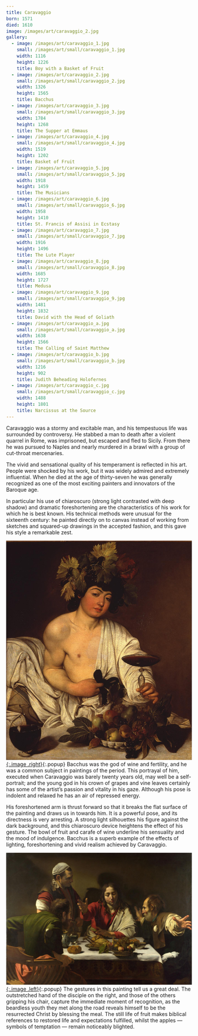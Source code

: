 ```yaml
---
title: Caravaggio
born: 1571
died: 1610
image: /images/art/caravaggio_2.jpg
gallery:
  - image: /images/art/caravaggio_1.jpg
    small: /images/art/small/caravaggio_1.jpg
    width: 1116
    height: 1226
    title: Boy with a Basket of Fruit
  - image: /images/art/caravaggio_2.jpg
    small: /images/art/small/caravaggio_2.jpg
    width: 1326
    height: 1565
    title: Bacchus
  - image: /images/art/caravaggio_3.jpg
    small: /images/art/small/caravaggio_3.jpg
    width: 1784
    height: 1268
    title: The Supper at Emmaus
  - image: /images/art/caravaggio_4.jpg
    small: /images/art/small/caravaggio_4.jpg
    width: 1519
    height: 1202
    title: Basket of Fruit
  - image: /images/art/caravaggio_5.jpg
    small: /images/art/small/caravaggio_5.jpg
    width: 1918
    height: 1459
    title: The Musicians
  - image: /images/art/caravaggio_6.jpg
    small: /images/art/small/caravaggio_6.jpg
    width: 1958
    height: 1410
    title: St. Francis of Assisi in Ecstasy
  - image: /images/art/caravaggio_7.jpg
    small: /images/art/small/caravaggio_7.jpg
    width: 1916
    height: 1496
    title: The Lute Player
  - image: /images/art/caravaggio_8.jpg
    small: /images/art/small/caravaggio_8.jpg
    width: 1685
    height: 1727
    title: Medusa
  - image: /images/art/caravaggio_9.jpg
    small: /images/art/small/caravaggio_9.jpg
    width: 1481
    height: 1832
    title: David with the Head of Goliath
  - image: /images/art/caravaggio_a.jpg
    small: /images/art/small/caravaggio_a.jpg
    width: 1638
    height: 1566
    title: The Calling of Saint Matthew
  - image: /images/art/caravaggio_b.jpg
    small: /images/art/small/caravaggio_b.jpg
    width: 1216
    height: 902
    title: Judith Beheading Holofernes 
  - image: /images/art/caravaggio_c.jpg
    small: /images/art/small/caravaggio_c.jpg
    width: 1488
    height: 1801
    title: Narcissus at the Source
---
```


Caravaggio was a stormy and excitable man, and his tempestuous life was
surrounded by controversy. He stabbed a man to death after a violent quarrel in
Rome, was imprisoned, but escaped and fled to Sicily. From there he was pursued
to Naples and nearly murdered in a brawl with a group of cut-throat
mercenaries.

The vivid and sensational quality of his temperament is reflected in his art.
People were shocked by his work, but it was widely admired and extremely
influential.  When he died at the age of thirty-seven he was generally
recognized as one of the most exciting painters and innovators of the Baroque
age.

In particular his use of chiaroscuro (strong light contrasted with deep shadow)
and dramatic foreshortening are the characteristics of his work for which he is
best known. His technical methods were unusual for the sixteenth century: he
painted directly on to canvas instead of working from sketches and squared-up
drawings in the accepted fashion, and this gave his style a remarkable zest.

[![Bacchus](/images/art/caravaggio_2.jpg){:.image .right}](/images/art/caravaggio_2.jpg){:.popup}
Bacchus was the god of wine and fertility, and he was a common subject in
paintings of the period. This portrayal of him, executed when Caravaggio was
barely twenty years old, may well be a self-portrait; and the young god in his
crown of grapes and vine leaves certainly has some of the artist’s passion and
vitality in his gaze. Although his pose is indolent and relaxed he has an air
of repressed energy.

His foreshortened arm is thrust forward so that it breaks the flat surface of
the painting and draws us in towards him. It is a powerful pose, and its
directness is very arresting. A strong light silhouettes his figure against the
dark background, and this chiaroscuro device heightens the effect of his
gesture. The bowl of fruit and carafe of wine underline his sensuality and the
mood of indulgence. Bacchus is a superb example of the effects of lighting,
foreshortening and vivid realism achieved by Caravaggio.

[![The Supper at Emmaus](/images/art/caravaggio_3.jpg){:.image .left}](/images/art/caravaggio_3.jpg){:.popup}
The gestures in this painting tell us a great deal. The outstretched hand of
the disciple on the right, and those of the others gripping his chair, capture
the immediate moment of recognition, as the beardless youth they met along the
road reveals himself to be the resurrected Christ by blessing the meal. The
still life of fruit makes biblical references to restored life and expectations
fulfilled, whilst the apples &mdash; symbols of temptation &mdash; remain noticeably
blighted.
